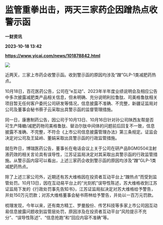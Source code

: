 # 监管重拳出击，两天三家药企因蹭热点收警示函
**一财资讯**

**2023-10-18 13:42**

**https://www.yicai.com/news/101878842.html**

![](https://imgcdn.yicai.com/uppics/slides/2023/10/c2d42922f444f54696e4a34c0b61fbbf.jpg)

近两天，三家上市药企收警示函。收到警示函的原因均涉及“蹭”GLP-1类减肥药热点。

10月18日，百花医药公告，公司在“e互动”、2023年半年度业绩说明会及相应公告中多次披露减肥类产品相关信息，但未明确、充分说明利拉鲁肽、司美格鲁肽相关项目暂无任何客户委托公司研发等情况，信息披露不准确、不完整，新疆证监局对公司及董事会秘书蔡子云采取出具警示函的监督管理措施。

同一日，康惠制药公告，因公司于10月13日、10月16日针对孙公司陕西友帮是否可生产降糖/减肥药物司美格鲁肽、替泊尔肽中间体的问题前后回复不一致，信息披露不准确、不完整，不符合《上市公司信息披露管理办法》第三条规定。证监会决定对公司及王延岭、董娟采取出具警示函的行政监管措施。

就在昨日，博瑞医药公告，董事长在电话会议上关于公司在研产品BGM0504注射液药效的相关言论具有误导性，江苏证监局决定对其采取出具警示函的行政监管措施。从警示函内容可以看出，上述三家药企收到警示函的原因均涉及“蹭”GLP-1类减肥药热点。

除了上述三家公司外，近期还有苏大维格因在投资者互动平台上“蹭热点”而受到监管处罚。10月13日，因在互动易平台上的“光刻机”误导性陈述，苏大维格收到江苏证监局下发的《行政处罚事先告知书》，江苏证监局拟决定对苏大维格给予警告，并处150万元罚款；对苏大维格董事会秘书蒋林给予警告，并处以一百万元罚款。

梳理发现，今年以来，还有南方精工、罗曼股份、传艺科技等多家上市公司因互动易信息披露问题收到监管层处罚，原因涉及在投资者互动平台“风险提示不充分”、“误导性陈述”、“信息抢跑”和“回应内容不准确”等。